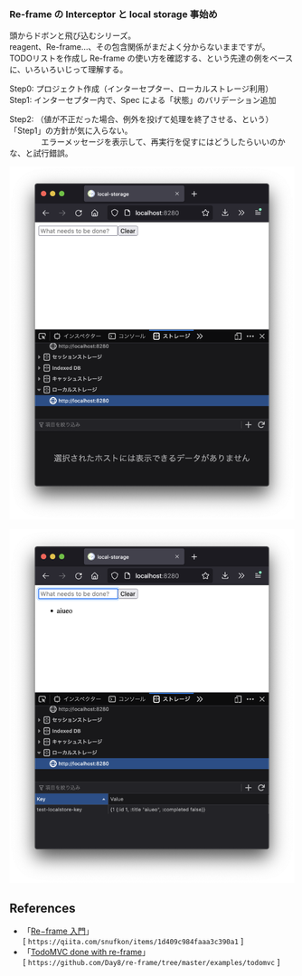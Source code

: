 ### Re-frame の Interceptor と local storage 事始め

頭からドボンと飛び込むシリーズ。<br>
reagent、Re-frame…、その包含関係がまだよく分からないままですが。<br>
TODOリストを作成し Re-frame の使い方を確認する、という先達の例をベースに、いろいろいじって理解する。<br>

Step0: プロジェクト作成（インターセプター、ローカルストレージ利用）<br>
Step1: インターセプター内で、Spec による「状態」のバリデーション追加<br>

Step2: （値が不正だった場合、例外を投げて処理を終了させる、という）「Step1」の方針が気に入らない。<br>
　　　　エラーメッセージを表示して、再実行を促すにはどうしたらいいのかな、と試行錯誤。<br>


![list](https://github.com/gima326/interceptor-and-local-storage/blob/main/readme_img/list_img1.png)

![list](https://github.com/gima326/interceptor-and-local-storage/blob/main/readme_img/list_img2.png)

## References

- 「[Re−frame 入門][1]」<br>
[ `https://qiita.com/snufkon/items/1d409c984faaa3c390a1` ]<br>
- 「[TodoMVC done with re-frame][2]」<br>
[ `https://github.com/Day8/re-frame/tree/master/examples/todomvc` ]<br>

[1]: https://qiita.com/snufkon/items/1d409c984faaa3c390a1
[2]: https://github.com/Day8/re-frame/tree/master/examples/todomvc
